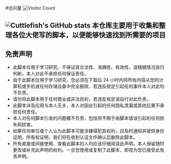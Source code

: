 #访问量
![ Visitor Count](https://profile-counter.glitch.me/JuneY520/count.svg) 

![Cuttlefish's GitHub stats](https://github-readme-stats.vercel.app/api?username=JuneY520&show_icons=true&count_private=true&theme=vue)
本仓库主要用于收集和整理各位大佬写的脚本，以便能够快速找到所需要的项目
------------------------------------------
 ## 免责声明
 -  此脚本仅用于学习研究，不保证其合法性、准确性、有效性，请根据情况自行判断，本人对此不承担任何保证责任。
 -  由于此脚本仅用于学习研究，您必须在下载后 24 小时内将所有内容从您的计算机或手机或任何存储设备中完全删除，若违反规定引起任何事件本人对此均不负责。
 -  请勿将此脚本用于任何商业或非法目的，若违反规定请自行对此负责。
 -  此脚本涉及应用与本人无关，本人对因此引起的任何隐私泄漏或其他后果不承担任何责任。
 -  本人对任何脚本引发的问题概不负责，包括但不限于由脚本错误引起的任何损失和损害。
 -  如果任何单位或个人认为此脚本可能涉嫌侵犯其权利，应及时通知并提供身份证明，所有权证明，我们将在收到认证文件确认后删除此脚本。
 -  所有直接或间接使用、查看此脚本的人均应该仔细阅读此声明。本人保留随时更改或补充此声明的权利。一旦您使用或复制了此脚本，即视为您已接受此免责声明。